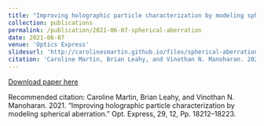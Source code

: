 ```yaml
---
title: "Improving holographic particle characterization by modeling spherical aberration"
collection: publications
permalink: /publication/2021-06-07-spherical-aberration
date: 2021-06-07
venue: 'Optics Express'
slidesurl: 'http://carolinesmartin.github.io/files/spherical-aberration.pdf'
citation: 'Caroline Martin, Brian Leahy, and Vinothan N. Manoharan. 2021. “Improving holographic particle characterization by modeling spherical aberration.” Opt. Express, 29, 12, Pp. 18212–18223.'
---
```

[Download paper here](http://carolinesmartin.github.io/files/spherical-aberration.pdf)

Recommended citation: Caroline Martin, Brian Leahy, and Vinothan N. Manoharan. 2021. “Improving holographic particle characterization by modeling spherical aberration.” Opt. Express, 29, 12, Pp. 18212–18223.